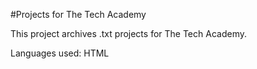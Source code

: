 #Projects for The Tech Academy

This project archives .txt projects for The Tech Academy. 

Languages used: HTML

